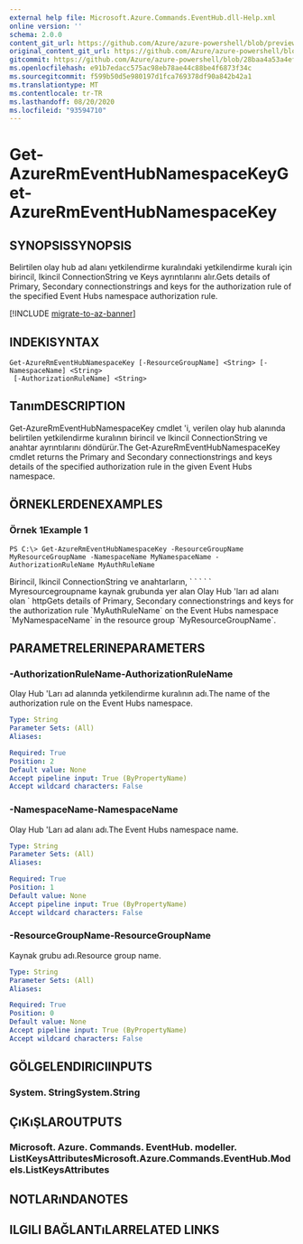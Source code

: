 ```yaml
---
external help file: Microsoft.Azure.Commands.EventHub.dll-Help.xml
online version: ''
schema: 2.0.0
content_git_url: https://github.com/Azure/azure-powershell/blob/preview/src/ResourceManager/EventHub/Commands.EventHub/help/Get-AzureRmEventHubNamespaceKey.md
original_content_git_url: https://github.com/Azure/azure-powershell/blob/preview/src/ResourceManager/EventHub/Commands.EventHub/help/Get-AzureRmEventHubNamespaceKey.md
gitcommit: https://github.com/Azure/azure-powershell/blob/28baa4a53a4efceb1197c032a8db08e199f0858d
ms.openlocfilehash: e91b7edacc575ac98eb78ae44c88be4f6873f34c
ms.sourcegitcommit: f599b50d5e980197d1fca769378df90a842b42a1
ms.translationtype: MT
ms.contentlocale: tr-TR
ms.lasthandoff: 08/20/2020
ms.locfileid: "93594710"
---
```

# <span data-ttu-id="ff01d-101">Get-AzureRmEventHubNamespaceKey</span><span class="sxs-lookup"><span data-stu-id="ff01d-101">Get-AzureRmEventHubNamespaceKey</span></span>

## <span data-ttu-id="ff01d-102">SYNOPSIS</span><span class="sxs-lookup"><span data-stu-id="ff01d-102">SYNOPSIS</span></span>
<span data-ttu-id="ff01d-103">Belirtilen olay hub ad alanı yetkilendirme kuralındaki yetkilendirme kuralı için birincil, Ikincil ConnectionString ve Keys ayrıntılarını alır.</span><span class="sxs-lookup"><span data-stu-id="ff01d-103">Gets details of Primary, Secondary connectionstrings and keys for the authorization rule of the specified Event Hubs namespace authorization rule.</span></span>

[!INCLUDE [migrate-to-az-banner](../../includes/migrate-to-az-banner.md)]

## <span data-ttu-id="ff01d-104">INDEKI</span><span class="sxs-lookup"><span data-stu-id="ff01d-104">SYNTAX</span></span>

```
Get-AzureRmEventHubNamespaceKey [-ResourceGroupName] <String> [-NamespaceName] <String>
 [-AuthorizationRuleName] <String>
```

## <span data-ttu-id="ff01d-105">Tanım</span><span class="sxs-lookup"><span data-stu-id="ff01d-105">DESCRIPTION</span></span>
<span data-ttu-id="ff01d-106">Get-AzureRmEventHubNamespaceKey cmdlet 'i, verilen olay hub alanında belirtilen yetkilendirme kuralının birincil ve Ikincil ConnectionString ve anahtar ayrıntılarını döndürür.</span><span class="sxs-lookup"><span data-stu-id="ff01d-106">The Get-AzureRmEventHubNamespaceKey cmdlet returns the Primary and Secondary connectionstrings and keys details of the specified authorization rule in the given Event Hubs namespace.</span></span>

## <span data-ttu-id="ff01d-107">ÖRNEKLERDEN</span><span class="sxs-lookup"><span data-stu-id="ff01d-107">EXAMPLES</span></span>

### <span data-ttu-id="ff01d-108">Örnek 1</span><span class="sxs-lookup"><span data-stu-id="ff01d-108">Example 1</span></span>
```
PS C:\> Get-AzureRmEventHubNamespaceKey -ResourceGroupName MyResourceGroupName -NamespaceName MyNamespaceName -AuthorizationRuleName MyAuthRuleName
```

<span data-ttu-id="ff01d-109">Birincil, Ikincil ConnectionString ve anahtarların, \` \` \` \` \` Myresourcegroupname kaynak grubunda yer alan Olay Hub 'ları ad alanı olan \` http</span><span class="sxs-lookup"><span data-stu-id="ff01d-109">Gets details of Primary, Secondary connectionstrings and keys for the authorization rule \`MyAuthRuleName\` on the Event Hubs namespace \`MyNamespaceName\` in the resource group \`MyResourceGroupName\`.</span></span>

## <span data-ttu-id="ff01d-110">PARAMETRELERINE</span><span class="sxs-lookup"><span data-stu-id="ff01d-110">PARAMETERS</span></span>

### <span data-ttu-id="ff01d-111">-AuthorizationRuleName</span><span class="sxs-lookup"><span data-stu-id="ff01d-111">-AuthorizationRuleName</span></span>
<span data-ttu-id="ff01d-112">Olay Hub 'Ları ad alanında yetkilendirme kuralının adı.</span><span class="sxs-lookup"><span data-stu-id="ff01d-112">The name of the authorization rule on the Event Hubs namespace.</span></span>

```yaml
Type: String
Parameter Sets: (All)
Aliases: 

Required: True
Position: 2
Default value: None
Accept pipeline input: True (ByPropertyName)
Accept wildcard characters: False
```

### <span data-ttu-id="ff01d-113">-NamespaceName</span><span class="sxs-lookup"><span data-stu-id="ff01d-113">-NamespaceName</span></span>
<span data-ttu-id="ff01d-114">Olay Hub 'Ları ad alanı adı.</span><span class="sxs-lookup"><span data-stu-id="ff01d-114">The Event Hubs namespace name.</span></span>

```yaml
Type: String
Parameter Sets: (All)
Aliases: 

Required: True
Position: 1
Default value: None
Accept pipeline input: True (ByPropertyName)
Accept wildcard characters: False
```

### <span data-ttu-id="ff01d-115">-ResourceGroupName</span><span class="sxs-lookup"><span data-stu-id="ff01d-115">-ResourceGroupName</span></span>
<span data-ttu-id="ff01d-116">Kaynak grubu adı.</span><span class="sxs-lookup"><span data-stu-id="ff01d-116">Resource group name.</span></span>

```yaml
Type: String
Parameter Sets: (All)
Aliases: 

Required: True
Position: 0
Default value: None
Accept pipeline input: True (ByPropertyName)
Accept wildcard characters: False
```

## <span data-ttu-id="ff01d-117">GÖLGELENDIRICI</span><span class="sxs-lookup"><span data-stu-id="ff01d-117">INPUTS</span></span>

### <span data-ttu-id="ff01d-118">System. String</span><span class="sxs-lookup"><span data-stu-id="ff01d-118">System.String</span></span>

## <span data-ttu-id="ff01d-119">ÇıKıŞLAR</span><span class="sxs-lookup"><span data-stu-id="ff01d-119">OUTPUTS</span></span>

### <span data-ttu-id="ff01d-120">Microsoft. Azure. Commands. EventHub. modeller. ListKeysAttributes</span><span class="sxs-lookup"><span data-stu-id="ff01d-120">Microsoft.Azure.Commands.EventHub.Models.ListKeysAttributes</span></span>

## <span data-ttu-id="ff01d-121">NOTLARıNDA</span><span class="sxs-lookup"><span data-stu-id="ff01d-121">NOTES</span></span>

## <span data-ttu-id="ff01d-122">ILGILI BAĞLANTıLAR</span><span class="sxs-lookup"><span data-stu-id="ff01d-122">RELATED LINKS</span></span>

